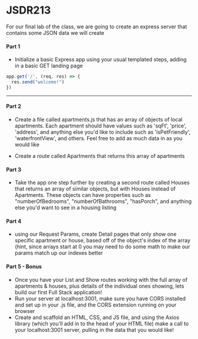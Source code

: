 # JSDR213

For our final lab of the class, we are going to create an express server that contains some JSON data we will create

#### Part 1

- Initialize a basic Express app using your usual templated steps, adding in a basic GET landing page

```js
app.get('/', (req, res) => {
  res.send("welcome!")
})
```

 ____

#### Part 2

- Create a file called apartments.js that has an array of objects of local apartments. Each apartment should have values such as 'sqFt', 'price', 'address', and anything else you'd like to include such as 'isPetFriendly', 'waterfrontView', and others. Feel free to add as much data in as you would like

- Create a route called Apartments that returns this array of apartments

#### Part 3

- Take the app one step further by creating a second route called Houses that returns an array of similar objects, but with Houses instead of Apartments. These objects can have properties such as "numberOfBedrooms", "numberOfBathrooms", "hasPorch", and anything else you'd want to see in a housing listing

#### Part 4

- using our Request Params, create Detail pages that only show one specific apartment or house, based off of the object's index of the array (hint, since arrays start at 0 you may need to do some math to make our params match up our indexes better

#### Part 5 - Bonus

- Once you have your List and Show routes working with the full array of apartments & houses, plus details of the individual ones showing, lets build our first Full Stack application!
- Run your server at localhost:3001, make sure you have CORS installed and set up in your .js file, and the CORS extension running on your browser
- Create and scaffold an HTML, CSS, and JS file, and using the Axios library (which you'll add in to the head of your HTML file) make a call to your localhost:3001 server, pulling in the data that you would like!
